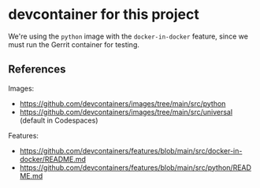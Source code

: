 # devcontainer for this project

We're using the `python` image with the `docker-in-docker` feature, since we must run the Gerrit container for testing.

## References

Images:
- https://github.com/devcontainers/images/tree/main/src/python
- https://github.com/devcontainers/images/tree/main/src/universal (default in Codespaces)

Features:

- https://github.com/devcontainers/features/blob/main/src/docker-in-docker/README.md
- https://github.com/devcontainers/features/blob/main/src/python/README.md
